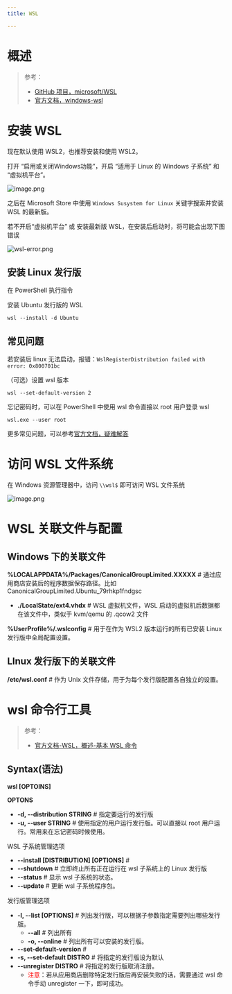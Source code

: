 ```yaml
---
title: WSL

---
```


# 概述

> 参考：
> 
> - [GitHub 项目，microsoft/WSL](https://github.com/microsoft/WSL)
> - [官方文档，windows-wsl](https://docs.microsoft.com/zh-cn/windows/wsl/)


# 安装 WSL

现在默认使用 WSL2，也推荐安装和使用 WSL2。

打开 “启用或关闭Windows功能”，开启 “适用于 Linux 的 Windows 子系统” 和 “虚拟机平台”。

![image.png](https://notes-learning.oss-cn-beijing.aliyuncs.com/wsl/20230601094318.png)

之后在 Microsoft Store 中使用 `Windows Susystem for Linux` 关键字搜索并安装 WSL 的最新版。

若不开启“虚拟机平台”  或 安装最新版 WSL，在安装后启动时，将可能会出现下图错误

![wsl-error.png](https://notes-learning.oss-cn-beijing.aliyuncs.com/wsl/wsl-error.png)


## 安装 Linux 发行版

在 PowerShell 执行指令

安装 Ubuntu 发行版的 WSL

```
wsl --install -d Ubuntu
```

## 常见问题

若安装后 linux 无法启动，报错：`WslRegisterDistribution failed with error: 0x800701bc`

（可选）设置 wsl 版本

```shell
wsl --set-default-version 2
```

忘记密码时，可以在 PowerShell 中使用 wsl 命令直接以 root 用户登录 wsl

```shell
wsl.exe --user root
```

更多常见问题，可以参考[官方文档，疑难解答](https://learn.microsoft.com/zh-cn/windows/wsl/troubleshooting)

# 访问 WSL 文件系统

在 Windows 资源管理器中，访问 `\\wsl$` 即可访问 WSL 文件系统

![image.png](https://notes-learning.oss-cn-beijing.aliyuncs.com/tqwpkc/1654930585949-71f955ca-97c4-45d8-be77-a637670803eb.png)


# WSL 关联文件与配置

## Windows 下的关联文件

**%LOCALAPPDATA%/Packages/CanonicalGroupLimited.XXXXX** # 通过应用商店安装后的程序数据保存路径。比如 CanonicalGroupLimited.Ubuntu_79rhkp1fndgsc

- **./LocalState/ext4.vhdx** # WSL 虚拟机文件，WSL 启动的虚拟机后数据都在该文件中，类似于 kvm/qemu 的 .qcow2 文件

**%UserProfile%/.wslconfig** # 用于在作为 WSL2 版本运行的所有已安装 Linux 发行版中全局配置设置。

## LInux 发行版下的关联文件

**/etc/wsl.conf** # 作为 Unix 文件存储，用于为每个发行版配置各自独立的设置。

# wsl 命令行工具

> 参考：
> 
> - [官方文档-WSL，概述-基本 WSL 命令](https://learn.microsoft.com/zh-cn/windows/wsl/basic-commands)

## Syntax(语法)

**wsl [OPTOINS]**

**OPTONS**

- **-d, --distribution STRING** # 指定要运行的发行版
- **-u, --user STRING** # 使用指定的用户运行发行版。可以直接以 root 用户运行。常用来在忘记密码时候使用。

WSL 子系统管理选项

- **--install \[DISTRIBUTION] [OPTIONS]** # 
- **--shutdown** # 立即终止所有正在运行在 wsl 子系统上的 Linux 发行版
- **--status** # 显示 wsl 子系统的状态。
- **--update** # 更新 wsl 子系统程序包。

发行版管理选项

- **-l, --list [OPTIONS]** # 列出发行版，可以根据子参数指定需要列出哪些发行版。
  - **--all** # 列出所有
  - **-o, --online** # 列出所有可以安装的发行版。
- **--set-default-version** # 
- **-s, --set-default DISTRO** # 将指定的发行版设为默认
- **--unregister DISTRO** # 将指定的发行版取消注册。
  - <font color="#ff0000">注意</font>：若从应用商店删除特定发行版后再安装失败的话，需要通过 wsl 命令手动 unregister 一下，即可成功。

